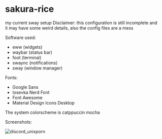 # sakura-rice
my current sway setup
Disclaimer: this configuration is still incomplete and it may have some weird details, also the config files are a mess

Software used:
- eww (widgets)
- waybar (status bar)
- foot (terminal)
- swaync (notifications)
- sway (window manager)

Fonts:
- Google Sans
- Iosevka Nerd Font
- Font Awesome
- Material Design Icons Desktop

The system colorscheme is catppuccin mocha

Screenshots:

![discord_unixporn](https://github.com/lolplayer69420/sakura-rice/assets/115848339/d82c4663-be99-498f-8725-e34326105c23)
